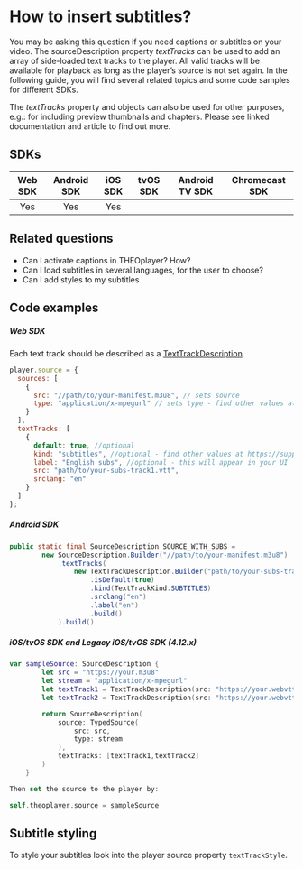 # How to insert subtitles?

You may be asking this question if you need captions or subtitles on your video. The sourceDescription property _textTracks_ can be used to add an array of side-loaded text tracks to the player. All valid tracks will be available for playback as long as the player’s source is not set again. In the following guide, you will find several related topics and some code samples for different SDKs.

The _textTracks_ property and objects can also be used for other purposes, e.g.: for including preview thumbnails and chapters. Please see linked documentation and article to find out more.

## SDKs

| Web SDK | Android SDK | iOS SDK | tvOS SDK | Android TV SDK | Chromecast SDK |
| :-----: | :---------: | :-----: | :------: | :------------: | :------------: |
|   Yes   |     Yes     |   Yes   |          |                |                |

## Related questions

- Can I activate captions in THEOplayer? How?
- Can I load subtitles in several languages, for the user to choose?
- Can I add styles to my subtitles

## Code examples

##### Web SDK

Each text track should be described as a [TextTrackDescription](pathname:///theoplayer/v4/api-reference/web/interfaces/TextTrackDescription.html).

```js
player.source = {
  sources: [
    {
      src: "//path/to/your-manifest.m3u8", // sets source
      type: "application/x-mpegurl" // sets type - find other values at https://support.theoplayer.com/hc/en-us/articles/214350425-SourceDescription-API#TypedSource
    }
  ],
  textTracks: [
    {
      default: true, //optional
      kind: "subtitles", //optional - find other values at https://support.theoplayer.com/hc/en-us/articles/214350425#TextTrackDescription
      label: "English subs", //optional - this will appear in your UI
      src: "path/to/your-subs-track1.vtt",
      srclang: "en"
    }
  ]
};
```

##### Android SDK

```java
public static final SourceDescription SOURCE_WITH_SUBS =
        new SourceDescription.Builder("//path/to/your-manifest.m3u8")
            .textTracks(
                new TextTrackDescription.Builder("path/to/your-subs-track1.vtt")
                    .isDefault(true)
                    .kind(TextTrackKind.SUBTITLES)
                    .srclang("en")
                    .label("en")
                    .build()
            ).build()
```

##### iOS/tvOS SDK and Legacy iOS/tvOS SDK (4.12.x)

```swift
var sampleSource: SourceDescription {
        let src = "https://your.m3u8"
        let stream = "application/x-mpegurl"
        let textTrack1 = TextTrackDescription(src: "https://your.webvtt", srclang: "English", isDefault: true, kind: .subtitles, label:"English", format: .WebVTT)
        let textTrack2 = TextTrackDescription(src: "https://your.webvtt", srclang: "Arabic", isDefault: false, kind: .subtitles, label:"Arabic", format: .WebVTT)

        return SourceDescription(
            source: TypedSource(
                src: src,
                type: stream
            ),
            textTracks: [textTrack1,textTrack2]
        )
    }

Then set the source to the player by:

self.theoplayer.source = sampleSource
```

## Subtitle styling

To style your subtitles look into the player source property `textTrackStyle`.
